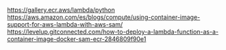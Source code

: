 https://gallery.ecr.aws/lambda/python
https://aws.amazon.com/es/blogs/compute/using-container-image-support-for-aws-lambda-with-aws-sam/
https://levelup.gitconnected.com/how-to-deploy-a-lambda-function-as-a-container-image-docker-sam-ecr-2846809f90e1
